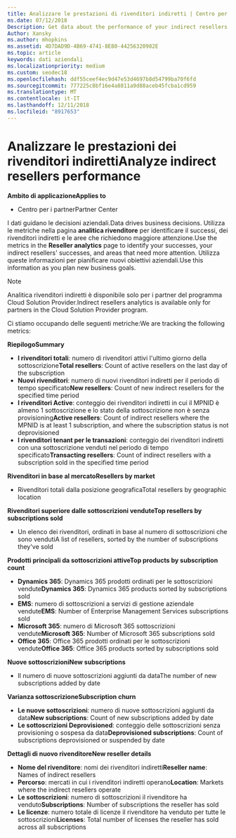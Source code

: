 ```yaml
---
title: Analizzare le prestazioni di rivenditori indiretti | Centro per i partner
ms.date: 07/12/2018
Description: Get data about the performance of your indirect resellers to identify successes as well as areas that may need more attention.
Author: Xansky
ms.author: mhopkins
ms.assetid: 4D7DAD9D-4B69-4741-8E80-44256320982E
ms.topic: article
keywords: dati aziendali
ms.localizationpriority: medium
ms.custom: seodec18
ms.openlocfilehash: ddf55ceef4ec9d47e53d4697b8d54799ba70f6fd
ms.sourcegitcommit: 777225c8bf16e4a8811a9d88aceb45fcba1cd959
ms.translationtype: MT
ms.contentlocale: it-IT
ms.lasthandoff: 12/11/2018
ms.locfileid: "8917653"
---
```

# <a name="analyze-indirect-resellers-performance"></a><span data-ttu-id="4564b-103">Analizzare le prestazioni dei rivenditori indiretti</span><span class="sxs-lookup"><span data-stu-id="4564b-103">Analyze indirect resellers performance</span></span> 

**<span data-ttu-id="4564b-104">Ambito di applicazione</span><span class="sxs-lookup"><span data-stu-id="4564b-104">Applies to</span></span>**
- <span data-ttu-id="4564b-105">Centro per i partner</span><span class="sxs-lookup"><span data-stu-id="4564b-105">Partner Center</span></span>

<span data-ttu-id="4564b-106">I dati guidano le decisioni aziendali.</span><span class="sxs-lookup"><span data-stu-id="4564b-106">Data drives business decisions.</span></span> <span data-ttu-id="4564b-107">Utilizza le metriche nella pagina **analitica rivenditore** per identificare il successi, dei rivenditori indiretti e le aree che richiedono maggiore attenzione.</span><span class="sxs-lookup"><span data-stu-id="4564b-107">Use the metrics in the **Reseller analytics** page to identify your successes, your indirect resellers' successes, and areas that need more attention.</span></span> <span data-ttu-id="4564b-108">Utilizza queste informazioni per pianificare nuovi obiettivi aziendali.</span><span class="sxs-lookup"><span data-stu-id="4564b-108">Use this information as you plan new business goals.</span></span>

> [!NOTE]
> <span data-ttu-id="4564b-109">Analitica rivenditori indiretti è disponibile solo per i partner del programma Cloud Solution Provider.</span><span class="sxs-lookup"><span data-stu-id="4564b-109">Indirect resellers analytics is available only for partners in the Cloud Solution Provider program.</span></span>

<span data-ttu-id="4564b-110">Ci stiamo occupando delle seguenti metriche:</span><span class="sxs-lookup"><span data-stu-id="4564b-110">We are tracking the following metrics:</span></span>

**<span data-ttu-id="4564b-111">Riepilogo</span><span class="sxs-lookup"><span data-stu-id="4564b-111">Summary</span></span>**  
 - <span data-ttu-id="4564b-112">**I rivenditori totali**: numero di rivenditori attivi l'ultimo giorno della sottoscrizione</span><span class="sxs-lookup"><span data-stu-id="4564b-112">**Total resellers**: Count of active resellers on the last day of the subscription</span></span>  
 - <span data-ttu-id="4564b-113">**Nuovi rivenditori**: numero di nuovi rivenditori indiretti per il periodo di tempo specificato</span><span class="sxs-lookup"><span data-stu-id="4564b-113">**New resellers**: Count of new indirect resellers for the specified time period</span></span>  
 - <span data-ttu-id="4564b-114">**I rivenditori Active**: conteggio dei rivenditori indiretti in cui il MPNID è almeno 1 sottoscrizione e lo stato della sottoscrizione non è senza provisioning</span><span class="sxs-lookup"><span data-stu-id="4564b-114">**Active resellers**: Count of indirect resellers where the MPNID is at least 1 subscription, and where the subscription status is not deprovisioned</span></span>  
 - <span data-ttu-id="4564b-115">**I rivenditori tenant per le transazioni**: conteggio dei rivenditori indiretti con una sottoscrizione venduti nel periodo di tempo specificato</span><span class="sxs-lookup"><span data-stu-id="4564b-115">**Transacting resellers**: Count of indirect resellers with a subscription sold in the specified time period</span></span>  

**<span data-ttu-id="4564b-116">Rivenditori in base al mercato</span><span class="sxs-lookup"><span data-stu-id="4564b-116">Resellers by market</span></span>**  
 - <span data-ttu-id="4564b-117">Rivenditori totali dalla posizione geografica</span><span class="sxs-lookup"><span data-stu-id="4564b-117">Total resellers by geographic location</span></span>  

**<span data-ttu-id="4564b-118">Rivenditori superiore dalle sottoscrizioni vendute</span><span class="sxs-lookup"><span data-stu-id="4564b-118">Top resellers by subscriptions sold</span></span>**
 - <span data-ttu-id="4564b-119">Un elenco dei rivenditori, ordinati in base al numero di sottoscrizioni che sono venduti</span><span class="sxs-lookup"><span data-stu-id="4564b-119">A list of resellers, sorted by the number of subscriptions they've sold</span></span>  

**<span data-ttu-id="4564b-120">Prodotti principali da sottoscrizioni attive</span><span class="sxs-lookup"><span data-stu-id="4564b-120">Top products by subscription count</span></span>**  
 - <span data-ttu-id="4564b-121">**Dynamics 365**: Dynamics 365 prodotti ordinati per le sottoscrizioni vendute</span><span class="sxs-lookup"><span data-stu-id="4564b-121">**Dynamics 365**: Dynamics 365 products sorted by subscriptions sold</span></span>  
 - <span data-ttu-id="4564b-122">**EMS**: numero di sottoscrizioni a servizi di gestione aziendale vendute</span><span class="sxs-lookup"><span data-stu-id="4564b-122">**EMS**: Number of Enterprise Management Services subscriptions sold</span></span>  
 - <span data-ttu-id="4564b-123">**Microsoft 365**: numero di Microsoft 365 sottoscrizioni vendute</span><span class="sxs-lookup"><span data-stu-id="4564b-123">**Microsoft 365**: Number of Microsoft 365 subscriptions sold</span></span>  
 - <span data-ttu-id="4564b-124">**Office 365**: Office 365 prodotti ordinati per le sottoscrizioni vendute</span><span class="sxs-lookup"><span data-stu-id="4564b-124">**Office 365**: Office 365 products sorted by subscriptions sold</span></span>  

**<span data-ttu-id="4564b-125">Nuove sottoscrizioni</span><span class="sxs-lookup"><span data-stu-id="4564b-125">New subscriptions</span></span>**  
 - <span data-ttu-id="4564b-126">Il numero di nuove sottoscrizioni aggiunti da data</span><span class="sxs-lookup"><span data-stu-id="4564b-126">The number of new subscriptions added by date</span></span>  

**<span data-ttu-id="4564b-127">Varianza sottoscrizione</span><span class="sxs-lookup"><span data-stu-id="4564b-127">Subscription churn</span></span>**  
 - <span data-ttu-id="4564b-128">**Le nuove sottoscrizioni**: numero di nuove sottoscrizioni aggiunti da data</span><span class="sxs-lookup"><span data-stu-id="4564b-128">**New subscriptions**: Count of new subscriptions added by date</span></span>  
 - <span data-ttu-id="4564b-129">**Le sottoscrizioni Deprovisioned**: conteggio delle sottoscrizioni senza provisioning o sospesa da data</span><span class="sxs-lookup"><span data-stu-id="4564b-129">**Deprovisioned subscriptions**: Count of subscriptions deprovisioned or suspended by date</span></span>  

**<span data-ttu-id="4564b-130">Dettagli di nuovo rivenditore</span><span class="sxs-lookup"><span data-stu-id="4564b-130">New reseller details</span></span>**  
 - <span data-ttu-id="4564b-131">**Nome del rivenditore**: nomi dei rivenditori indiretti</span><span class="sxs-lookup"><span data-stu-id="4564b-131">**Reseller name**: Names of indirect resellers</span></span>  
 - <span data-ttu-id="4564b-132">**Percorso**: mercati in cui i rivenditori indiretti operano</span><span class="sxs-lookup"><span data-stu-id="4564b-132">**Location**: Markets where the indirect resellers operate</span></span>  
 - <span data-ttu-id="4564b-133">**Le sottoscrizioni**: numero di sottoscrizioni il rivenditore ha venduto</span><span class="sxs-lookup"><span data-stu-id="4564b-133">**Subscriptions**: Number of subscriptions the reseller has sold</span></span>  
 - <span data-ttu-id="4564b-134">**Le licenze**: numero totale di licenze il rivenditore ha venduto per tutte le sottoscrizioni</span><span class="sxs-lookup"><span data-stu-id="4564b-134">**Licenses**: Total number of licenses the reseller has sold across all subscriptions</span></span>  
  
  